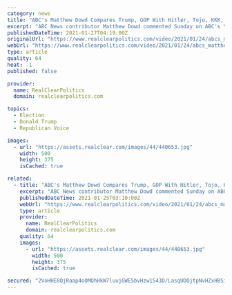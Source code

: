 ```yaml
---
category: news
title: "ABC's Matthew Dowd Compares Trump, GOP With Hitler, Tojo, KKK, Apartheid"
excerpt: "ABC News contributor Matthew Dowd commented Sunday on ABC's \"This Week\" roundtable: MATTHEW DOWD: Well, to me, the impeachment -- we have to separate the parts of the impeachment vote. I mean, other countries have gone through this before,"
publishedDateTime: 2021-01-27T04:19:00Z
originalUrl: "https://www.realclearpolitics.com/video/2021/01/24/abcs_matthew_dowd_compares_trump_and_gop_to_hitler_tojo_and_apartheid_south_africa.html#!"
webUrl: "https://www.realclearpolitics.com/video/2021/01/24/abcs_matthew_dowd_compares_trump_and_gop_to_hitler_tojo_and_apartheid_south_africa.html#!"
type: article
quality: 64
heat: -1
published: false

provider:
  name: RealClearPolitics
  domain: realclearpolitics.com

topics:
  - Election
  - Donald Trump
  - Republican Voice

images:
  - url: "https://assets.realclear.com/images/44/440653.jpg"
    width: 500
    height: 375
    isCached: true

related:
  - title: "ABC's Matthew Dowd Compares Trump, GOP With Hitler, Tojo, KKK, Apartheid"
    excerpt: "ABC News contributor Matthew Dowd commented Sunday on ABC's \"This Week\" roundtable: MATTHEW DOWD: Well, to me, the impeachment -- we have to separate the parts of the impeachment vote. I mean, other countries have gone through this before,"
    publishedDateTime: 2021-01-25T03:10:00Z
    webUrl: "https://www.realclearpolitics.com/video/2021/01/24/abcs_matthew_dowd_compares_trump_and_gop_to_hitler_tojo_and_apartheid_south_africa.html"
    type: article
    provider:
      name: RealClearPolitics
      domain: realclearpolitics.com
    quality: 64
    images:
      - url: "https://assets.realclear.com/images/44/440653.jpg"
        width: 500
        height: 375
        isCached: true

secured: "2VoHHE8QjRaap4oOMQhHkW7luujGWE5bvHzw1543D/LasqUDQjtpNvHZxHBSiCDiBqYXpgmoWqYBm8FWdD8BiahzGQ3y4GABx15HLfNbteHNFmxwjkNkzhQKZntbUDhDqBJReuPcdLIBKgj1wdB9k8300Zc/ehzucjGRC30bCwOn5Q9p212lxjakng/mXqtfzYccdVApzItkXhZlzqQpZPdALuPdz5dG6JgjWMu+4o7F2QLx1RNR63FpBW9Hfb0Hhkp4SRCfnrDS8yOuDyGHWxFxRv/h0btAAz4SmWlVJhGKze2nytLShyz+9OFXuVKbGgvZioFFhtPTsiy3dw5KD/NDpKsoYwFLqTA83aEeYRU=;ipV32x/PQg6JneSlUTmyaA=="
---
```


